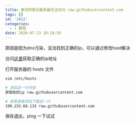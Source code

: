 ```yaml
---
title: 解决阿里云服务器无法访问 raw.githubusercontent.com
tags: []
id: '1912'
categories:
  - - 教程
date: 2020-07-23 18:18:59
---
```


原因是因为dns污染，没法找到正确的ip，可以通过修改host解决

访问[这里](https://githubusercontent.com.ipaddress.com/raw.githubusercontent.com)获取正确的ip地址

打开服务器的 hosts 文件

```bash
vim /etc/hosts

# 添加这一行内容
获取到的ip raw.githubusercontent.com

# 或者直接添加下面这一行
199.232.68.133 raw.githubusercontent.com
```

保存退出，ping 一下试试
